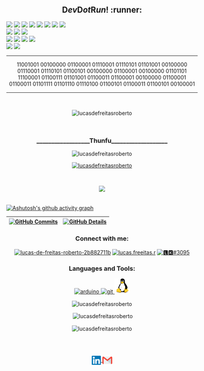 <h2 align="center"><b>D</b><i>ev</i><b>D</b><i>ot</i><b>R</b><i>un</i>! :runner:</h2>

![](https://img.shields.io/badge/Cloud-AWS-informational?style=flat-square&logo=amazon-aws&color=FF9900&logoColor=FF9900)
![](https://img.shields.io/badge/Code-PHP-informational?style=flat-square&logo=php&color=777bb4&logoColor=8892BF)
![](https://img.shields.io/badge/Code-Laravel-informational?style=flat-square&logo=laravel&color=FF2D20)
![](https://img.shields.io/badge/Code-Lumen-informational?style=flat-square&logo=lumen&color=F4645F)
![](https://img.shields.io/badge/Code-JavaScript-informational?style=flat-square&logo=javascript&color=F7DF1E)
![](https://img.shields.io/badge/Code-NodeJS-informational?style=flat-square&logo=javascript&color=339933&logoColor=339933)
![](https://img.shields.io/badge/Code-Python-informational?style=flat-square&logo=python&color=3776AB&logoColor=3776AB)
![](https://img.shields.io/badge/Code-Go-informational?style=flat-square&logo=go&color=00ADD8)
<br>
![](https://img.shields.io/badge/DB-MySQL-informational?style=flat-square&logo=mysql&color=4479A1&logoColor=2496ED)
![](https://img.shields.io/badge/DB-SQLServer-informational?style=flat-square&logo=microsoft-sql-server&color=CC2927&logoColor=CC2927)
![](https://img.shields.io/badge/DB-MongoDB-informational?style=flat-square&logo=mongodb&color=47A248&logoColor=47A248)
<br>
![](https://img.shields.io/badge/Tools-Docker-informational?style=flat-square&logo=docker&color=2496ED)
![](https://img.shields.io/badge/Tools-Git-black?style=flat-square&logo=git&color=F05032)
![](https://img.shields.io/badge/Tools-JIRA-0052CC?style=flat-square&logo=jira&logoColor=0052CC)
![](https://img.shields.io/badge/Tools-VSCode-007ACC?style=flat-square&logo=visual-studio-code&logoColor=007ACC)
<br>
![](https://img.shields.io/badge/OS-Linux-informational?style=flat-square&logo=linux&color=FCC624)
![](https://img.shields.io/badge/OS-WSL2-ormational?style=flat-square&logo=linux&color=0872CA&logoColor=0872CA)
<br>


<hr>

<p align="center">
11001001 00100000 01100001 01110001 01110101 01101001 00100000 01110001 01110101 01100101 00100000 01100001 00100000 01101101 11100001 01100111 01101001 01100011 01100001 00100000 01100001 01100011 01101111 01101110 01110100 01100101 01100011 01100101 00100001 
</p>

<hr>

<!-- <details> -->
<!--   <summary>Idiomas mais usados e estatísticas do GitHub</summary> -->
  <br> 
  <p align="center">
    <img src="https://github-readme-stats.vercel.app/api?username=lucasdefreitasroberto&show_icons=true&theme=dracula" alt="lucasdefreitasroberto" /> 
  </p>
  <br>
<h3 align="center"> __________________Thunfu___________________</h3>

<p align="center"> <img src="https://komarev.com/ghpvc/?username=lucasdefreitasroberto&label=Profile%20views&color=0e75b6&style=flat" alt="lucasdefreitasroberto" /> </p>

<p align="center"> <a href="https://github.com/ryo-ma/github-profile-trophy"><img src="https://github-profile-trophy.vercel.app/?username=lucasdefreitasroberto" alt="lucasdefreitasroberto" /></a> </p>

<p align="center"> <a href="https://twitter.com/" target="blank"><img src="https://img.shields.io/twitter/follow/?logo=twitter&style=for-the-badge" alt="" /></a> </p>

 <div align="center" >
<img src="https://github-profile-trophy.vercel.app/?username=lucasdefreitasroberto&row=1&column=6&theme=dracula&margin-w=15&margin-h=15"/>
  </div>
  <br />

  [![Ashutosh's github activity graph](https://github-readme-activity-graph.cyclic.app/graph?username=lucasdefreitasroberto&bg_color=red&color=bd93f9&line=bd93f9&point=f1f5f9&area=true&hide_border=true)](https://github.com/ashutosh00710/github-readme-activity-graph)

 | [![GitHub Commits](http://github-profile-summary-cards.vercel.app/api/cards/productive-time?username=lucasdefreitasroberto&theme=dracula&utcOffset=-3)](https://github.com/vn7n24fzkq/github-profile-summary-cards) | [![GitHub Details](http://github-profile-summary-cards.vercel.app/api/cards/profile-details?username=lucasdefreitasroberto&theme=dracula)](https://github.com/vn7n24fzkq/github-profile-summary-cards) |  
 | ----------- | ----------- |


<h3 align="center">Connect with me:</h3>
<p align="center">
<a href="https://linkedin.com/in/lucas-de-freitas-roberto-2b882711b" target="blank"><img align="center" src="https://raw.githubusercontent.com/rahuldkjain/github-profile-readme-generator/master/src/images/icons/Social/linked-in-alt.svg" alt="lucas-de-freitas-roberto-2b882711b" height="30" width="40" /></a>
<a href="https://fb.com/lucas.freeitas.r" target="blank"><img align="center" src="https://raw.githubusercontent.com/rahuldkjain/github-profile-readme-generator/master/src/images/icons/Social/facebook.svg" alt="lucas.freeitas.r" height="30" width="40" /></a>
<a href="https://discord.gg/🅻🅺#3095" target="blank"><img align="center" src="https://raw.githubusercontent.com/rahuldkjain/github-profile-readme-generator/master/src/images/icons/Social/discord.svg" alt="🅻🅺#3095" height="30" width="40" /></a>
</p>

<h3 align="center">Languages and Tools:</h3>
<p align="center"> <a href="https://www.arduino.cc/" target="_blank" rel="noreferrer"> <img src="https://cdn.worldvectorlogo.com/logos/arduino-1.svg" alt="arduino" width="40" height="40"/> </a> <a href="https://git-scm.com/" target="_blank" rel="noreferrer"> <img src="https://www.vectorlogo.zone/logos/git-scm/git-scm-icon.svg" alt="git" width="40" height="40"/> </a> <a href="https://www.linux.org/" target="_blank" rel="noreferrer"> <img src="https://raw.githubusercontent.com/devicons/devicon/master/icons/linux/linux-original.svg" alt="linux" width="40" height="40"/> </a> </p>

<p align="center" ><img align="center" src="https://github-readme-stats.vercel.app/api/top-langs?username=lucasdefreitasroberto&show_icons=true&locale=en&layout=compact" alt="lucasdefreitasroberto" /></p>

<p align="center" >&nbsp;<img align="center" src="https://github-readme-stats.vercel.app/api?username=lucasdefreitasroberto&show_icons=true&locale=en" alt="lucasdefreitasroberto" />

<p align="center" ><img align="center" src="https://github-readme-streak-stats.herokuapp.com/?user=lucasdefreitasroberto&" alt="lucasdefreitasroberto" /></p>

<!-- </details> -->
<br>
<br>

<p align="center" >
    <a align="center" href="https://www.linkedin.com/in/lucas-de-freitas-roberto-2b882711b/" target="_blank">
      <img align="center" alt="Linkedin" width="24px" src="assets/Linkedin.svg" />
    </a>
    <a href="mailto:lucasfreitas.t.2@hotmail.com
" target="_blank">
      <img align="center" alt="Gmail" width="26px" src="assets/Gmail.svg" />
    </a>
  
</p>
  
